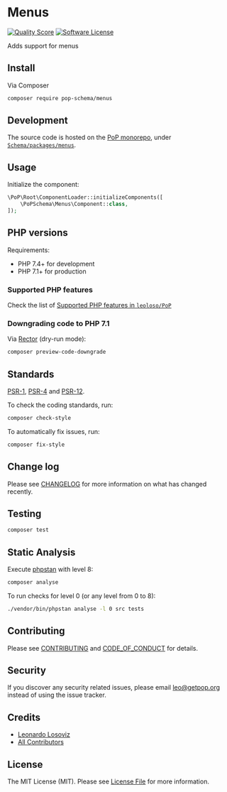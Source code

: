 # Menus

<!-- [![Build Status][ico-travis]][link-travis] -->
[![Quality Score][ico-code-quality]][link-code-quality]
[![Software License][ico-license]](LICENSE.md)

<!--
[![Latest Version on Packagist][ico-version]][link-packagist]
[![Coverage Status][ico-scrutinizer]][link-scrutinizer]
[![Total Downloads][ico-downloads]][link-downloads]
-->

Adds support for menus

## Install

Via Composer

``` bash
composer require pop-schema/menus
```

## Development

The source code is hosted on the [PoP monorepo](https://github.com/leoloso/PoP), under [`Schema/packages/menus`](https://github.com/leoloso/PoP/tree/master/layers/Schema/packages/menus).

## Usage

Initialize the component:

``` php
\PoP\Root\ComponentLoader::initializeComponents([
    \PoPSchema\Menus\Component::class,
]);
```

## PHP versions

Requirements:

- PHP 7.4+ for development
- PHP 7.1+ for production

### Supported PHP features

Check the list of [Supported PHP features in `leoloso/PoP`](https://github.com/leoloso/PoP/#supported-php-features)

### Downgrading code to PHP 7.1

Via [Rector](https://github.com/rectorphp/rector) (dry-run mode):

```bash
composer preview-code-downgrade
```

## Standards

[PSR-1](https://www.php-fig.org/psr/psr-1), [PSR-4](https://www.php-fig.org/psr/psr-4) and [PSR-12](https://www.php-fig.org/psr/psr-12).

To check the coding standards, run:

``` bash
composer check-style
```

To automatically fix issues, run:

``` bash
composer fix-style
```

## Change log

Please see [CHANGELOG](CHANGELOG.md) for more information on what has changed recently.

## Testing

``` bash
composer test
```

## Static Analysis

Execute [phpstan](https://github.com/phpstan/phpstan) with level 8:

``` bash
composer analyse
```

To run checks for level 0 (or any level from 0 to 8):

``` bash
./vendor/bin/phpstan analyse -l 0 src tests
```

## Contributing

Please see [CONTRIBUTING](CONTRIBUTING.md) and [CODE_OF_CONDUCT](CODE_OF_CONDUCT.md) for details.

## Security

If you discover any security related issues, please email leo@getpop.org instead of using the issue tracker.

## Credits

- [Leonardo Losoviz][link-author]
- [All Contributors][link-contributors]

## License

The MIT License (MIT). Please see [License File](LICENSE.md) for more information.

[ico-version]: https://img.shields.io/packagist/v/pop-schema/menus.svg?style=flat-square
[ico-license]: https://img.shields.io/badge/license-MIT-brightgreen.svg?style=flat-square
[ico-travis]: https://img.shields.io/travis/pop-schema/menus/master.svg?style=flat-square
[ico-scrutinizer]: https://img.shields.io/scrutinizer/coverage/g/pop-schema/menus.svg?style=flat-square
[ico-code-quality]: https://img.shields.io/scrutinizer/g/pop-schema/menus.svg?style=flat-square
[ico-downloads]: https://img.shields.io/packagist/dt/pop-schema/menus.svg?style=flat-square

[link-packagist]: https://packagist.org/packages/pop-schema/menus
[link-travis]: https://travis-ci.org/pop-schema/menus
[link-scrutinizer]: https://scrutinizer-ci.com/g/pop-schema/menus/code-structure
[link-code-quality]: https://scrutinizer-ci.com/g/pop-schema/menus
[link-downloads]: https://packagist.org/packages/pop-schema/menus
[link-author]: https://github.com/leoloso
[link-contributors]: ../../../../../../contributors
